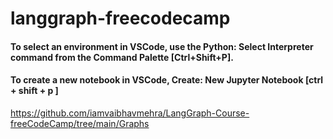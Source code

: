 # langgraph-freecodecamp

#### To select an environment in VSCode, use the Python: Select Interpreter command from the Command Palette [Ctrl+Shift+P].
#### To create a new notebook in VSCode, Create: New Jupyter Notebook [ctrl + shift + p ] 


https://github.com/iamvaibhavmehra/LangGraph-Course-freeCodeCamp/tree/main/Graphs
